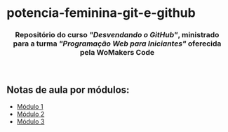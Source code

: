 # potencia-feminina-git-e-github

### <center>Repositório do curso *"Desvendando o GitHub"*, ministrado para a turma *"Programação Web para Iniciantes"* oferecida pela WoMakers Code</center>
<br>

## Notas de aula por módulos:

- [Módulo 1](https://github.com/lahlis/potencia-feminina-git-e-github/blob/master/modulo1/notasdeaula.md)
- [Módulo 2](https://github.com/lahlis/potencia-feminina-git-e-github/blob/master/modulo2/notasdeaula.md)
- [Módulo 3](https://github.com/lahlis/potencia-feminina-git-e-github/blob/master/modulo3/notasdeaula.md)

